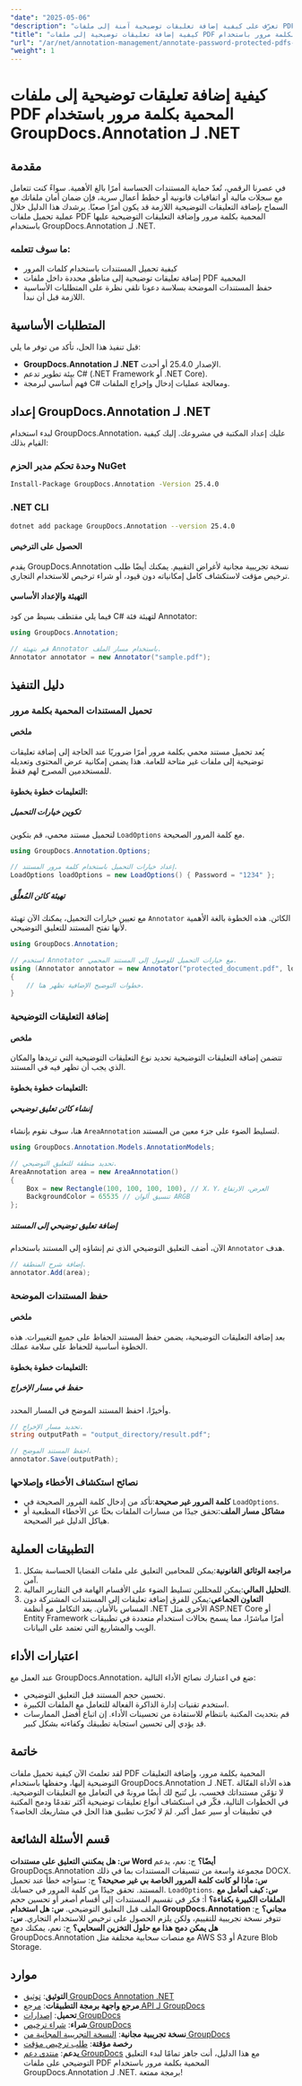 ```yaml
---
"date": "2025-05-06"
"description": "تعرّف على كيفية إضافة تعليقات توضيحية آمنة إلى ملفات PDF المحمية بكلمة مرور باستخدام GroupDocs.Annotation لـ .NET. يغطي هذا الدليل خطوة بخطوة تحميل المستندات وإضافة تعليقات توضيحية إليها وحفظها."
"title": "كيفية إضافة تعليقات توضيحية إلى ملفات PDF المحمية بكلمة مرور باستخدام GroupDocs.Annotation لـ .NET | دليل خطوة بخطوة"
"url": "/ar/net/annotation-management/annotate-password-protected-pdfs-groupdocs-dotnet/"
"weight": 1
---
```


# كيفية إضافة تعليقات توضيحية إلى ملفات PDF المحمية بكلمة مرور باستخدام GroupDocs.Annotation لـ .NET
## مقدمة
في عصرنا الرقمي، تُعدّ حماية المستندات الحساسة أمرًا بالغ الأهمية. سواءً كنت تتعامل مع سجلات مالية أو اتفاقيات قانونية أو خطط أعمال سرية، فإن ضمان أمان ملفاتك مع السماح بإضافة التعليقات التوضيحية اللازمة قد يكون أمرًا صعبًا. يرشدك هذا الدليل خلال عملية تحميل ملفات PDF المحمية بكلمة مرور وإضافة التعليقات التوضيحية عليها باستخدام GroupDocs.Annotation لـ .NET.

### ما سوف تتعلمه:
- كيفية تحميل المستندات باستخدام كلمات المرور
- إضافة تعليقات توضيحية إلى مناطق محددة داخل ملفات PDF المحمية
- حفظ المستندات الموضحة بسلاسة
دعونا نلقي نظرة على المتطلبات الأساسية اللازمة قبل أن نبدأ.
## المتطلبات الأساسية
قبل تنفيذ هذا الحل، تأكد من توفر ما يلي:
- **GroupDocs.Annotation لـ .NET** الإصدار 25.4.0 أو أحدث.
- بيئة تطوير تدعم C# (.NET Framework أو .NET Core).
- فهم أساسي لبرمجة C# ومعالجة عمليات إدخال وإخراج الملفات.
## إعداد GroupDocs.Annotation لـ .NET
لبدء استخدام GroupDocs.Annotation، عليك إعداد المكتبة في مشروعك. إليك كيفية القيام بذلك:
### وحدة تحكم مدير الحزم NuGet
```bash
Install-Package GroupDocs.Annotation -Version 25.4.0
```
### .NET CLI
```bash
dotnet add package GroupDocs.Annotation --version 25.4.0
```
#### الحصول على الترخيص
يقدم GroupDocs.Annotation نسخة تجريبية مجانية لأغراض التقييم. يمكنك أيضًا طلب ترخيص مؤقت لاستكشاف كامل إمكانياته دون قيود، أو شراء ترخيص للاستخدام التجاري.
#### التهيئة والإعداد الأساسي
فيما يلي مقتطف بسيط من كود C# لتهيئة فئة Annotator:
```csharp
using GroupDocs.Annotation;

// قم بتهيئة Annotator باستخدام مسار الملف.
Annotator annotator = new Annotator("sample.pdf");
```
## دليل التنفيذ
### تحميل المستندات المحمية بكلمة مرور
#### ملخص
يُعد تحميل مستند محمي بكلمة مرور أمرًا ضروريًا عند الحاجة إلى إضافة تعليقات توضيحية إلى ملفات غير متاحة للعامة. هذا يضمن إمكانية عرض المحتوى وتعديله للمستخدمين المصرح لهم فقط.
#### التعليمات خطوة بخطوة:
##### تكوين خيارات التحميل
لتحميل مستند محمي، قم بتكوين `LoadOptions` مع كلمة المرور الصحيحة.
```csharp
using GroupDocs.Annotation.Options;

// إعداد خيارات التحميل باستخدام كلمة مرور المستند.
LoadOptions loadOptions = new LoadOptions() { Password = "1234" };
```
##### تهيئة كائن المُعلِّق
مع تعيين خيارات التحميل، يمكنك الآن تهيئة `Annotator` الكائن. هذه الخطوة بالغة الأهمية لأنها تفتح المستند للتعليق التوضيحي.
```csharp
using GroupDocs.Annotation;

// استخدم Annotator مع خيارات التحميل للوصول إلى المستند المحمي.
using (Annotator annotator = new Annotator("protected_document.pdf", loadOptions))
{
    // خطوات التوضيح الإضافية تظهر هنا.
}
```
### إضافة التعليقات التوضيحية
#### ملخص
تتضمن إضافة التعليقات التوضيحية تحديد نوع التعليقات التوضيحية التي تريدها والمكان الذي يجب أن تظهر فيه في المستند.
#### التعليمات خطوة بخطوة:
##### إنشاء كائن تعليق توضيحي
هنا، سوف نقوم بإنشاء `AreaAnnotation` لتسليط الضوء على جزء معين من المستند.
```csharp
using GroupDocs.Annotation.Models.AnnotationModels;

// تحديد منطقة للتعليق التوضيحي.
AreaAnnotation area = new AreaAnnotation()
{
    Box = new Rectangle(100, 100, 100, 100), // X، Y، العرض، الارتفاع
    BackgroundColor = 65535 // تنسيق ألوان ARGB
};
```
##### إضافة تعليق توضيحي إلى المستند
الآن، أضف التعليق التوضيحي الذي تم إنشاؤه إلى المستند باستخدام `Annotator` هدف.
```csharp
// إضافة شرح المنطقة.
annotator.Add(area);
```
### حفظ المستندات الموضحة
#### ملخص
بعد إضافة التعليقات التوضيحية، يضمن حفظ المستند الحفاظ على جميع التغييرات. هذه الخطوة أساسية للحفاظ على سلامة عملك.
#### التعليمات خطوة بخطوة:
##### حفظ في مسار الإخراج
وأخيرًا، احفظ المستند الموضح في المسار المحدد.
```csharp
// تحديد مسار الإخراج.
string outputPath = "output_directory/result.pdf";

// احفظ المستند الموضح.
annotator.Save(outputPath);
```
### نصائح استكشاف الأخطاء وإصلاحها
- **كلمة المرور غير صحيحة**:تأكد من إدخال كلمة المرور الصحيحة في `LoadOptions`.
- **مشاكل مسار الملف**:تحقق جيدًا من مسارات الملفات بحثًا عن الأخطاء المطبعية أو هياكل الدليل غير الصحيحة.
## التطبيقات العملية
1. **مراجعة الوثائق القانونية**:يمكن للمحامين التعليق على ملفات القضايا الحساسة بشكل آمن.
2. **التحليل المالي**:يمكن للمحللين تسليط الضوء على الأقسام الهامة في التقارير المالية.
3. **التعاون الجماعي**:يمكن للفرق إضافة تعليقات إلى المستندات المشتركة دون المساس بالأمان.
يعد التكامل مع أنظمة .NET الأخرى مثل ASP.NET Core أو Entity Framework أمرًا مباشرًا، مما يسمح بحالات استخدام متعددة في تطبيقات الويب والمشاريع التي تعتمد على البيانات.
## اعتبارات الأداء
عند العمل مع GroupDocs.Annotation، ضع في اعتبارك نصائح الأداء التالية:
- تحسين حجم المستند قبل التعليق التوضيحي.
- استخدم تقنيات إدارة الذاكرة الفعالة للتعامل مع الملفات الكبيرة.
- قم بتحديث المكتبة بانتظام للاستفادة من تحسينات الأداء.
إن اتباع أفضل الممارسات قد يؤدي إلى تحسين استجابة تطبيقك وكفاءته بشكل كبير.
## خاتمة
لقد تعلمتَ الآن كيفية تحميل ملفات PDF المحمية بكلمة مرور، وإضافة التعليقات التوضيحية إليها، وحفظها باستخدام GroupDocs.Annotation لـ .NET. هذه الأداة الفعّالة لا تؤمّن مستنداتك فحسب، بل تُتيح لك أيضًا مرونةً في التعامل مع التعليقات التوضيحية.
في الخطوات التالية، فكّر في استكشاف أنواع تعليقات توضيحية أكثر تقدمًا ودمج المكتبة في تطبيقات أو سير عمل أكبر. لمَ لا تُجرّب تطبيق هذا الحل في مشاريعك الخاصة؟
## قسم الأسئلة الشائعة
**س: هل يمكنني التعليق على مستندات Word أيضًا؟**
ج: نعم، يدعم GroupDocs.Annotation مجموعة واسعة من تنسيقات المستندات بما في ذلك DOCX.
**س: ماذا لو كانت كلمة المرور الخاصة بي غير صحيحة؟**
ج: ستواجه خطأً عند تحميل المستند. تحقق جيدًا من كلمة المرور في حسابك. `LoadOptions`.
**س: كيف أتعامل مع الملفات الكبيرة بكفاءة؟**
أ: فكر في تقسيم المستندات إلى أقسام أصغر أو تحسين حجم الملف قبل التعليق التوضيحي.
**س: هل استخدام GroupDocs.Annotation مجاني؟**
ج: تتوفر نسخة تجريبية للتقييم، ولكن يلزم الحصول على ترخيص للاستخدام التجاري.
**س: هل يمكن دمج هذا مع حلول التخزين السحابي؟**
ج: نعم، يمكنك دمج GroupDocs.Annotation مع منصات سحابية مختلفة مثل AWS S3 أو Azure Blob Storage.
## موارد
- **التوثيق**: [توثيق GroupDocs Annotation .NET](https://docs.groupdocs.com/annotation/net/)
- **مرجع واجهة برمجة التطبيقات**: [مرجع API لـ GroupDocs](https://reference.groupdocs.com/annotation/net/)
- **تحميل**: [إصدارات GroupDocs](https://releases.groupdocs.com/annotation/net/)
- **شراء**: [شراء ترخيص GroupDocs](https://purchase.groupdocs.com/buy)
- **نسخة تجريبية مجانية**: [النسخة التجريبية المجانية من GroupDocs](https://releases.groupdocs.com/annotation/net/)
- **رخصة مؤقتة**: [طلب ترخيص مؤقت](https://purchase.groupdocs.com/temporary-license/)
- **يدعم**: [منتدى دعم GroupDocs](https://forum.groupdocs.com/c/annotation/) 
مع هذا الدليل، أنت جاهز تمامًا لبدء التعليق التوضيحي على ملفات PDF المحمية بكلمة مرور باستخدام GroupDocs.Annotation لـ .NET. برمجة ممتعة!